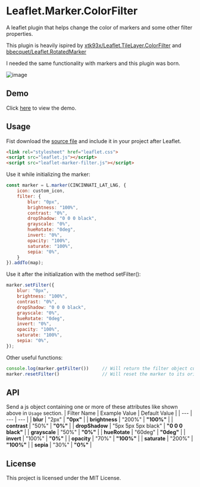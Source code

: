 # Leaflet.Marker.ColorFilter
A leaflet plugin that helps change the color of markers and some other filter properties.

This plugin is heavily ispired by [xtk93x/Leaflet.TileLayer.ColorFilter](https://github.com/xtk93x/Leaflet.TileLayer.ColorFilter) and [bbecquet/Leaflet.RotatedMarker](https://github.com/bbecquet/Leaflet.RotatedMarker)

I needed the same functionality with markers and this plugin was born.

![image](https://user-images.githubusercontent.com/51798197/132268217-6752e243-a9d0-487f-813e-f9f68e2e9c50.png)

## Demo
Click [here](https://ozturkkl.github.io/Leaflet.Marker.ColorFilter/demo/) to view the demo.

## Usage
Fist download the [source file](https://raw.githubusercontent.com/ozturkkl/Leaflet.Marker.ColorFilter/master/src/leaflet-marker-filter.js) and include it in your project after Leaflet.
```html
<link rel="stylesheet" href="leaflet.css">
<script src="leaflet.js"></script>
<script src="leaflet-marker-filter.js"></script>
```

Use it while initializing the marker:
```js
const marker = L.marker(CINCINNATI_LAT_LNG, {
    icon: custom_icon,
    filter: {
        blur: "0px",
        brightness: "100%",
        contrast: "0%",
        dropShadow: "0 0 0 black",
        grayscale: "0%",
        hueRotate: "0deg",
        invert: "0%",
        opacity: "100%",
        saturate: "100%",
        sepia: "0%",
    }
}).addTo(map);
```

Use it after the initialization with the method setFilter():
```js
marker.setFilter({
    blur: "0px",
    brightness: "100%",
    contrast: "0%",
    dropShadow: "0 0 0 black",
    grayscale: "0%",
    hueRotate: "0deg",
    invert: "0%",
    opacity: "100%",
    saturate: "100%",
    sepia: "0%",
});
```

Other useful functions: 
```js
console.log(marker.getFilter())     // Will return the filter object currently applied.
marker.resetFilter()                // Will reset the marker to its original glory.
```

## API
Send a js object containing one or more of these attributes like shown above in `Usage` section.
| Filter Name | Example Value | Default Value |
| --- | --- | --- |
| **blur** | "2px" | **"0px"** |
| **brightness** | "200%" | **"100%"** |
| **contrast** | "50%" | **"0%"** |
| **dropShadow** | "5px 5px 5px black" | **"0 0 0 black"** |
| **grayscale** | "50%" | **"0%"** |
| **hueRotate** | "60deg" | **"0deg"** |
| **invert** | "100%" | **"0%"** |
| **opacity** | "70%" | **"100%"** |
| **saturate** | "200%" | **"100%"** |
| **sepia** | "30%" | **"0%"** |

## License
This project is licensed under the MIT License.
